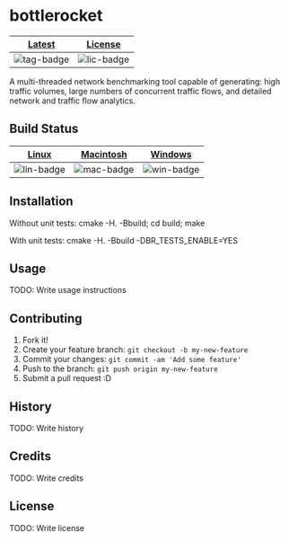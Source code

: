 # bottlerocket

| [Latest][tag-link] | [License][lic-link] |
| :----------------: | :-----------------: |
| ![tag-badge]       | ![lic-badge]        |

[lic-badge]: https://img.shields.io/github/license/shanebarnes/bottlerocket.svg "License"
[lic-link]: https://github.com/shanebarnes/bottlerocket/blob/master/LICENSE "License"
[tag-badge]: https://img.shields.io/github/tag/shanebarnes/bottlerocket.svg "Latest"
[tag-link]: https://github.com/shanebarnes/bottlerocket/releases "Latest"

A multi-threaded network benchmarking tool capable of generating:
     high traffic volumes,
     large numbers of concurrent traffic flows, and
     detailed network and traffic flow analytics.

## Build Status

| [Linux][lin-link] | [Macintosh][mac-link] | [Windows][win-link] |
| :---------------: | :-------------------: | :-----------------: |
| ![lin-badge]      | ![mac-badge]          | ![win-badge]        |

[lin-badge]: https://travis-ci.org/shanebarnes/bottlerocket.svg?branch=master "Travis build status"
[lin-link]:  https://travis-ci.org/shanebarnes/bottlerocket "Travis build status"
[mac-badge]: https://travis-ci.org/shanebarnes/bottlerocket.svg?branch=master "Travis build status"
[mac-link]:  https://travis-ci.org/shanebarnes/bottlerocket "Travis build status"
[win-badge]: https://ci.appveyor.com/api/projects/status/7v1u5mbgu2acqn50/branch/master "AppVeyor build status"
[win-link]:  https://ci.appveyor.com/project/shanebarnes/bottlerocket/branch/master "AppVeyor build status"

## Installation

Without unit tests:
cmake -H. -Bbuild; cd build; make

With unit tests:
cmake -H. -Bbuild -DBR_TESTS_ENABLE=YES

## Usage

TODO: Write usage instructions

## Contributing

1. Fork it!
2. Create your feature branch: `git checkout -b my-new-feature`
3. Commit your changes: `git commit -am 'Add some feature'`
4. Push to the branch: `git push origin my-new-feature`
5. Submit a pull request :D

## History

TODO: Write history

## Credits

TODO: Write credits

## License

TODO: Write license
